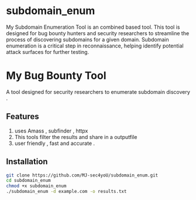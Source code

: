 # subdomain_enum
My Subdomain Enumeration Tool is an combined based tool. This tool is designed for bug bounty hunters and security researchers to streamline the process of discovering subdomains for a given domain. Subdomain enumeration is a critical step in reconnaissance, helping identify potential attack surfaces for further testing.

# My Bug Bounty Tool
A tool designed for security researchers to enumerate subdomain  discovery .

## Features
1. uses Amass , subfinder , httpx
2. This tools filter the results and share in a outputfile
3. user friendly , fast and accurate .

## Installation
```bash
git clone https://github.com/MJ-sec4yoU/subdomain_enum.git
cd subdomain_enum
chmod +x subdomain_enum
./subdomain_enum -d example.com -o results.txt

